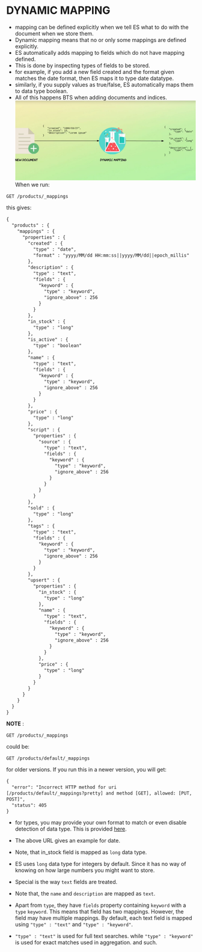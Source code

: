 # DYNAMIC MAPPING

- mapping can be defined explicitly when we tell ES what to do with the document when we store them.
- Dynamic mapping means that no or only some mappings are defined explicitly.
- ES automatically adds mapping to fields which do not have mapping defined.
- This is done by inspecting types of fields to be stored.
- for example, if you add a new field created and the format given matches the date format, then ES maps it to type date datatype.
- similarly, if you supply values as true/false, ES automatically maps them to data type boolean.
- All of this happens BTS when adding documents and indices.
![How Dynamic Mapping Works][dynmapurl]
When we run:
```
GET /products/_mappings
```
this gives:
```
{
  "products" : {
    "mappings" : {
      "properties" : {
        "created" : {
          "type" : "date",
          "format" : "yyyy/MM/dd HH:mm:ss||yyyy/MM/dd||epoch_millis"
        },
        "description" : {
          "type" : "text",
          "fields" : {
            "keyword" : {
              "type" : "keyword",
              "ignore_above" : 256
            }
          }
        },
        "in_stock" : {
          "type" : "long"
        },
        "is_active" : {
          "type" : "boolean"
        },
        "name" : {
          "type" : "text",
          "fields" : {
            "keyword" : {
              "type" : "keyword",
              "ignore_above" : 256
            }
          }
        },
        "price" : {
          "type" : "long"
        },
        "script" : {
          "properties" : {
            "source" : {
              "type" : "text",
              "fields" : {
                "keyword" : {
                  "type" : "keyword",
                  "ignore_above" : 256
                }
              }
            }
          }
        },
        "sold" : {
          "type" : "long"
        },
        "tags" : {
          "type" : "text",
          "fields" : {
            "keyword" : {
              "type" : "keyword",
              "ignore_above" : 256
            }
          }
        },
        "upsert" : {
          "properties" : {
            "in_stock" : {
              "type" : "long"
            },
            "name" : {
              "type" : "text",
              "fields" : {
                "keyword" : {
                  "type" : "keyword",
                  "ignore_above" : 256
                }
              }
            },
            "price" : {
              "type" : "long"
            }
          }
        }
      }
    }
  }
}
```
**NOTE** : 
```
GET /products/_mappings
```
could be:
```
GET /products/default/_mappings
```
for older versions. If you run this in a newer version, you will get:
```
{
  "error": "Incorrect HTTP method for uri [/products/default/_mappings?pretty] and method [GET], allowed: [PUT, POST]",
  "status": 405
}
```
- for types, you may provide your own format to match or even disable detection of data type. This is provided [here][dynamic_date_detection].
- The above URL gives an example for date.

- Note, that in_stock field is mapped as `long` data type.
- ES uses `long` data type for integers by default. Since it has no way of knowing on how large numbers you might want to store.

- Special is the way `text` fields are treated.
- Note that, the `name` and `description` are mapped as `text`.
- Apart from `type`, they have `fields` property containing `keyword` with a `type` `keyword`. This means that field has two mappings. However, the field may have multiple mappings. By default, each text field is mapped using `"type" : "text"` and `"type" : "keyword"`.
- `"type" : "text"` is used for full text searches. while `"type" : "keyword"` is used for exact matches used in aggregation. and such.

[dynamic_date_detection]: <https://www.elastic.co/guide/en/elasticsearch/reference/current/dynamic-field-mapping.html#date-detection>
[dynmapurl]: <https://github.com/penguinmishra/images_repo/blob/master/Elasticsearch/dynamic_mapping_ES.jpg>